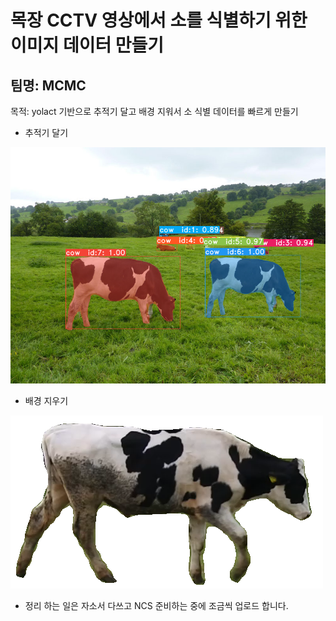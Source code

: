 목장 CCTV 영상에서 소를 식별하기 위한 이미지 데이터 만들기 
==============================================
팀명: MCMC
--------------------------------------

목적: yolact 기반으로 추적기 달고 배경 지워서
소 식별 데이터를 빠르게 만들기

+ 추적기 달기

![output_image](./output_image.png)

+ 배경 지우기

![cow_id_1_num_0](./cow_id_1_num_0.png)


- 정리 하는 일은 자소서 다쓰고 NCS 준비하는 중에 조금씩 업로드 합니다. 

